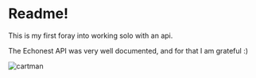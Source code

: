 # Readme!

This is my first foray into working solo with an api.

The Echonest API was very well documented, and for that I am grateful :)

![cartman](http://giphy.com/gifs/southpark-south-park-youre-not-yelping-comedy-central-19x04-xTiTnn3r8zuj6kYwO4)
